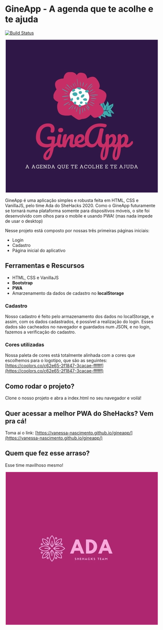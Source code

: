 # GineApp - A agenda que te acolhe e te ajuda
[![Build Status](https://travis-ci.org/joemccann/dillinger.svg?branch=master)](https://travis-ci.org/joemccann/dillinger)
<p align="center">
    <img src="./assets/images/logo/gineapp-colored.jpg">
</p>
GineApp é uma aplicação simples e robusta feita em HTML, CSS e VanillaJS, pelo time Ada do SheHacks 2020. Como o GineApp futuramente se tornará numa plataforma somente para dispositivos móveis, o site foi desenvolvido com olhos para o mobile e usando PWA! (mas nada impede de usar o desktop)

Nesse projeto está composto por nossas três primeiras páginas iniciais:
  - Login
  - Cadastro
  - Página inicial do aplicativo

## Ferramentas e Rescursos

  - HTML, CSS e VanillaJS
  - **Bootstrap**
  - **PWA**
  - Amarzenamento da dados de cadastro no **localStorage**

### Cadastro

Nosso cadastro é feito pelo armazenamento dos dados no localStorage, e assim, com os dados cadastrados, é possível a realização do login. Esses dados são cacheados no navegador e guardados num JSON, e no login, fazemos a verificação do cadastro.

### Cores utilizadas

Nossa paleta de cores está totalmente alinhada com a cores que escolhemos para o logotipo, que são as seguintes:
[https://coolors.co/c62e65-2f1847-3cacae-ffffff](https://coolors.co/c62e65-2f1847-3cacae-ffffff)

## Como rodar o projeto?
Clone o nosso projeto e abra a index.html no seu navegador e voilá!

## Quer acessar a melhor PWA do SheHacks? Vem pra cá!
Toma ai o link: [https://vanessa-nascimento.github.io/gineapp/](https://vanessa-nascimento.github.io/gineapp/)


## Quem que fez esse arraso?
Esse time mavilhoso mesmo!
<p align="center">
    <img src="./assets/images/logo/logo-ada.jpg">
</p>